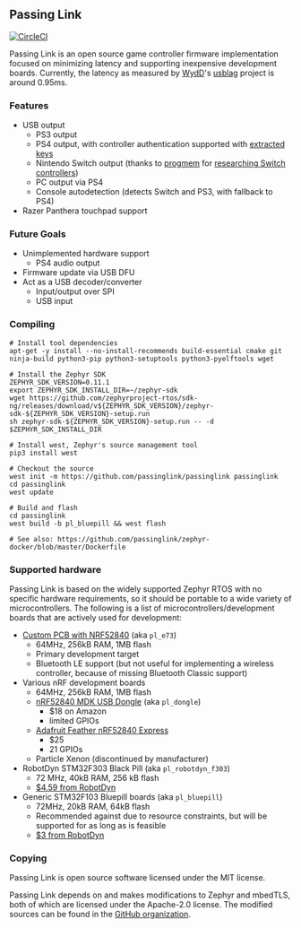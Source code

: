 
## Passing Link
[![CircleCI](https://circleci.com/gh/passinglink/passinglink.svg?style=svg)](https://circleci.com/gh/passinglink/passinglink)

Passing Link is an open source game controller firmware implementation focused on minimizing latency and supporting inexpensive development boards. Currently, the latency as measured by [WydD](https://twitter.com/wydd)'s [usblag](https://gitlab.com/loic.petit/usblag) project is around 0.95ms.

### Features
- USB output
  - PS3 output
  - PS4 output, with controller authentication supported with [extracted keys](https://fail0verflow.com/blog/2018/ps4-ds4/)
  - Nintendo Switch output (thanks to [progmem](https://github.com/progmem) for [researching Switch controllers](https://github.com/progmem/Switch-Fightstick))
  - PC output via PS4
  - Console autodetection (detects Switch and PS3, with fallback to PS4)
- Razer Panthera touchpad support

### Future Goals
- Unimplemented hardware support
  - PS4 audio output
- Firmware update via USB DFU
- Act as a USB decoder/converter
  - Input/output over SPI
  - USB input

### Compiling
```
# Install tool dependencies
apt-get -y install --no-install-recommends build-essential cmake git ninja-build python3-pip python3-setuptools python3-pyelftools wget

# Install the Zephyr SDK
ZEPHYR_SDK_VERSION=0.11.1
export ZEPHYR_SDK_INSTALL_DIR=~/zephyr-sdk
wget https://github.com/zephyrproject-rtos/sdk-ng/releases/download/v${ZEPHYR_SDK_VERSION}/zephyr-sdk-${ZEPHYR_SDK_VERSION}-setup.run
sh zephyr-sdk-${ZEPHYR_SDK_VERSION}-setup.run -- -d $ZEPHYR_SDK_INSTALL_DIR

# Install west, Zephyr's source management tool
pip3 install west

# Checkout the source
west init -m https://github.com/passinglink/passinglink passinglink
cd passinglink
west update

# Build and flash
cd passinglink
west build -b pl_bluepill && west flash

# See also: https://github.com/passinglink/zephyr-docker/blob/master/Dockerfile
```

### Supported hardware
Passing Link is based on the widely supported Zephyr RTOS with no specific hardware requirements, so it should be portable to a wide variety of microcontrollers. The following is a list of microcontrollers/development boards that are actively used for development:

- [Custom PCB with NRF52840](https://github.com/passinglink/pcb) (aka `pl_e73`)
  - 64MHz, 256kB RAM, 1MB flash
  - Primary development target
  - Bluetooth LE support (but not useful for implementing a wireless controller, because of missing Bluetooth Classic support)
- Various nRF development boards
  - 64MHz, 256kB RAM, 1MB flash
  - [nRF52840 MDK USB Dongle](https://wiki.makerdiary.com/nrf52840-mdk-usb-dongle/) (aka `pl_dongle`)
    - $18 on Amazon
    - limited GPIOs
  - [Adafruit Feather nRF52840 Express](https://www.adafruit.com/product/4062)
    - $25
    - 21 GPIOs
  - Particle Xenon (discontinued by manufacturer)
- RobotDyn STM32F303 Black Pill (aka `pl_robotdyn_f303`)
  - 72 MHz, 40kB RAM, 256 kB flash
  - [$4.59 from RobotDyn](https://robotdyn.com/stm32f303cct6-256-kb-flash-stm32-arm-cortexr-m4-mini-system-dev-board-3326a9dd-3c19-11e9-910a-901b0ebb3621.html)
- Generic STM32F103 Bluepill boards (aka `pl_bluepill`)
  - 72MHz, 20kB RAM, 64kB flash
  - Recommended against due to resource constraints, but will be supported for as long as is feasible
  - [$3 from RobotDyn](https://robotdyn.com/stm32f103-stm32-arm-mini-system-dev-board-stm-firmware.html)

### Copying
Passing Link is open source software licensed under the MIT license.

Passing Link depends on and makes modifications to Zephyr and mbedTLS, both of which are licensed under the Apache-2.0 license. The modified sources can be found in the [GitHub organization](https://github.com/passinglink).
